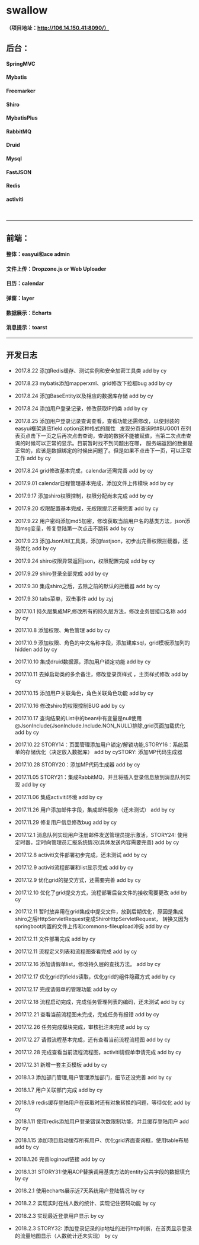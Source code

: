 
# swallow
#### （项目地址：http://106.14.150.41:8090/）
## 后台：<br>
   #### SpringMVC<br>
   #### Mybatis<br>
   #### Freemarker<br>
   #### Shiro<br>
   #### MybatisPlus<br>
   #### RabbitMQ<br>
   #### Druid<br>
   #### Mysql<br>
   #### FastJSON<br>
   #### Redis<br>
   #### activiti<br>
   
   ***
## 前端：<br>
   #### 整体：easyui和ace admin<br>
   #### 文件上传：Dropzone.js   or  Web Uploader<br>
   #### 日历：calendar<br>
   #### 弹窗：layer<br>
   #### 数据展示：Echarts<br>
   #### 消息提示：toarst
***


## 开发日志<br>
- 2017.8.22 添加Redis缓存、测试实例和安全加密工具类	add by cy

- 2017.8.23 mybatis添加mapperxml、grid修改下拉框bug	add by cy

- 2017.8.24 添加BaseEntity以及相应的数据库存储	add by cy

- 2017.8.24 添加用户登录记录，修改获取IP的类	add by cy

- 2017.8.25 添加用户登录记录查询查看，查看功能还需修改，以使封装的easyui框架适应field.option这种格式的属性
		   发现分页查询时#BUG001  在列表页点击下一页之后再次点击查询，查询的数据不能被赋值，当第二次点击查询的时候可以正常的显示。目前暂时找不到问题出在哪，
		   服务端返回的数据是正常的，应该是数据绑定的时候出问题了。但是如果不点击下一页，可以正常工作	add by cy
		   
- 2017.8.24 grid修改基本完成，calendar还需完善	add by cy

- 2017.9.01 calendar日程管理基本完成，添加文件上传模块	add by cy

- 2017.9.17 添加shiro权限控制，权限分配尚未完成	  add by cy

- 2017.9.20 权限配置基本完成，无权限提示还需完善	add by cy

- 2017.9.22 用户密码添加md5加密，修改获取当前用户名的基类方法，json添加msg变量，修复登陆第一次点击不跳转	add by cy

- 2017.9.23 添加JsonUtil工具类，添加fastjson，初步出完善权限拦截器，还待优化	add by cy		 

- 2017.9.24 shiro权限异常返回json，权限配置完成	add by cy

- 2017.9.29 shiro登录全部完成	add by cy

- 2017.9.30 集成shiro之后，去除之前的默认的拦截器	add by cy

- 2017.9.30 tabs菜单，双击事件   add  by  zyj

- 2017.10.1 持久层集成MP,修改所有的持久层方法，修改业务层接口名称   add  by  cy

- 2017.10.8 添加权限、角色管理   add  by  cy

- 2017.10.9 添加权限、角色的中文名称字段，添加建库sql，grid模板添加列的hidden   add  by  cy

- 2017.10.10 集成druid数据源，添加用户锁定功能   add  by  cy

- 2017.10.11 去掉启动类的多余备注，修改登录页样式 ，主页样式修改  add  by  cy

- 2017.10.15 添加用户关联角色，角色关联角色功能  add  by  cy

- 2017.10.16 修改shiro的权限控制BUG add  by  cy

- 2017.10.17 查询结果的List中的bean中有变量是null使用@JsonInclude(JsonInclude.Include.NON_NULL)排除,grid页面加载优化 add  by  cy

- 2017.10.22 STORY14：页面管理添加用户锁定/解锁功能,STORY16：系统菜单的存储优化（决定放入数据库）   add  by  cySTORY: 添加MP代码生成器

- 2017.10.28 STORY20：添加MP代码生成器   add  by  cy

- 2017.11.05 STORY21：集成RabbitMQ，并且将插入登录信息放到消息队列实现   add  by  cy

- 2017.11.06 集成activiti环境 add  by  cy

- 2017.11.26 用户添加邮件字段，集成邮件服务（还未测试） add  by  cy

- 2017.11.29 修复用户信息修改bug add  by  cy

- 2017.12.1 消息队列实现用户注册邮件发送管理员提示激活，STORY24: 使用定时器，定时向管理员汇报系统情况(具体发送内容需要完善) add  by  cy	

- 2017.12.8 activiti文件部署初步完成，还未测试  add  by  cy

- 2017.12.9 activiti流程部署和list显示完成  add  by  cy  

- 2017.12.9 优化grid的提交方式，还需要完善  add  by  cy  

- 2017.12.10 优化了grid提交方式，流程部署后台文件的接收需要更改  add  by  cy  

- 2017.12.11 暂时放弃用在grid集成中提交文件，放到后期优化，原因是集成shiro之后HttpServletRequest变成ShiroHttpServletRequest，
			  转换又因为springboot内置的文件上传和commons-fileupload冲突  add  by  cy  
			  
- 2017.12.11 文件部署完成  add  by  cy  

- 2017.12.11 流程定义列表和流程图查看完成  add  by  cy  

- 2017.12.16 添加请假单list，修改持久层的查找方法。  add  by  cy 

- 2017.12.17 优化grid的fields读取，优化grid的组件隐藏方式  add  by  cy 

- 2017.12.17 完成请假单的管理功能  add  by  cy 

- 2017.12.18 流程启动完成，完成任务管理列表的编码，还未测试 add  by  cy 

- 2017.12.21 查看当前流程图未完成，完成任务有报错 add  by  cy

- 2017.12.26 任务完成模块完成，审核批注未完成 add  by  cy

- 2017.12.27 请假流程基本完成，还有查看当前流程流程图 add  by  cy

- 2017.12.28 完成查看当前流程流程图，activiti请假单申请完成 add  by  cy

- 2017.12.31 新增一套主页模板 add  by  cy

- 2018.1.3 添加部门管理,用户管理添加部门，细节还没完善 add  by  cy

- 2018.1.7 用户关联部门完成  add  by  cy

- 2018.1.9 redis缓存登陆用户在获取时还有对象转换的问题，等待优化  add  by  cy

- 2018.1.11 使用redis添加用户登录错误次数限制功能，并且缓存登陆用户  add  by  cy

- 2018.1.15 添加项目启动缓存所有用户、优化grid界面查询框，使用table布局  add  by  cy  

- 2018.1.26 完善loginout链接  add  by  cy  

- 2018.1.31 STORY31:使用AOP替换调用基类方法的entity公共字段的数据填充  by  cy 

- 2018.2.1 使用echarts展示近7天系统用户登陆情况  by  cy 

- 2018.2.2 实现实时在线人数的统计、实现记住密码功能 by  cy 

- 2018.2.3 实现最近登录用户显示  by  cy 

- 2018.2.3 STORY32: 添加登录记录的ip地址的进行http判断，在首页显示登录的流量地图显示（人数统计还未实现）  by  cy 

